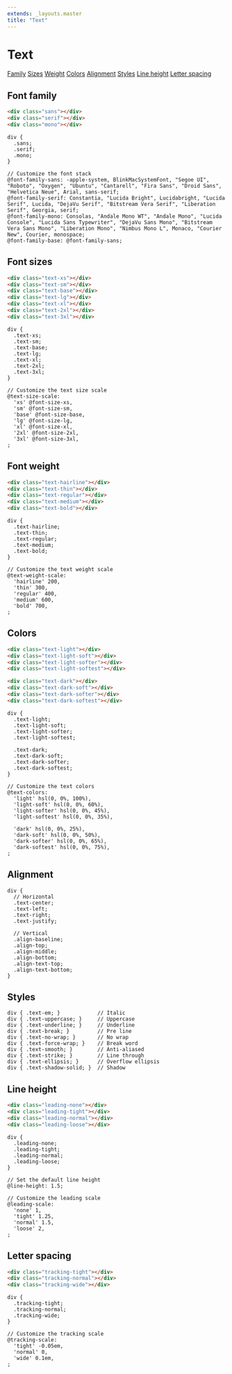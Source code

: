 ```yaml
---
extends: _layouts.master
title: "Text"
---
```


# Text

<div class="subnav">
    <a class="subnav-link" href="#font-family">Family</a>
    <a class="subnav-link" href="#font-sizes">Sizes</a>
    <a class="subnav-link" href="#font-weight">Weight</a>
    <a class="subnav-link" href="#colors">Colors</a>
    <a class="subnav-link" href="#alignment">Alignment</a>
    <a class="subnav-link" href="#styles">Styles</a>
    <a class="subnav-link" href="#line-height">Line height</a>
    <a class="subnav-link" href="#letter-spacing">Letter spacing</a>
</div>

<h2 id="font-family">Font family</h2>

```html
<div class="sans"></div>
<div class="serif"></div>
<div class="mono"></div>
```

```less
div {
  .sans;
  .serif;
  .mono;
}
```

```less
// Customize the font stack
@font-family-sans: -apple-system, BlinkMacSystemFont, "Segoe UI", "Roboto", "Oxygen", "Ubuntu", "Cantarell", "Fira Sans", "Droid Sans", "Helvetica Neue", Arial, sans-serif;
@font-family-serif: Constantia, "Lucida Bright", Lucidabright, "Lucida Serif", Lucida, "DejaVu Serif", "Bitstream Vera Serif", "Liberation Serif", Georgia, serif;
@font-family-mono: Consolas, "Andale Mono WT", "Andale Mono", "Lucida Console", "Lucida Sans Typewriter", "DejaVu Sans Mono", "Bitstream Vera Sans Mono", "Liberation Mono", "Nimbus Mono L", Monaco, "Courier New", Courier, monospace;
@font-family-base: @font-family-sans;
```

<h2 id="font-sizes">Font sizes</h2>

```html
<div class="text-xs"></div>
<div class="text-sm"></div>
<div class="text-base"></div>
<div class="text-lg"></div>
<div class="text-xl"></div>
<div class="text-2xl"></div>
<div class="text-3xl"></div>
```

```less
div {
  .text-xs;
  .text-sm;
  .text-base;
  .text-lg;
  .text-xl;
  .text-2xl;
  .text-3xl;
}
```

```less
// Customize the text size scale
@text-size-scale:
  'xs' @font-size-xs,
  'sm' @font-size-sm,
  'base' @font-size-base,
  'lg' @font-size-lg,
  'xl' @font-size-xl,
  '2xl' @font-size-2xl,
  '3xl' @font-size-3xl,
;
```

<h2 id="font-weight">Font weight</h2>

```html
<div class="text-hairline"></div>
<div class="text-thin"></div>
<div class="text-regular"></div>
<div class="text-medium"></div>
<div class="text-bold"></div>
```

```less
div {
  .text-hairline;
  .text-thin;
  .text-regular;
  .text-medium;
  .text-bold;
}
```

```less
// Customize the text weight scale
@text-weight-scale:
  'hairline' 200,
  'thin' 300,
  'regular' 400,
  'medium' 600,
  'bold' 700,
;
```

<h2 id="colors">Colors</h2>

```html
<div class="text-light"></div>
<div class="text-light-soft"></div>
<div class="text-light-softer"></div>
<div class="text-light-softest"></div>

<div class="text-dark"></div>
<div class="text-dark-soft"></div>
<div class="text-dark-softer"></div>
<div class="text-dark-softest"></div>
```

```less
div {
  .text-light;
  .text-light-soft;
  .text-light-softer;
  .text-light-softest;

  .text-dark;
  .text-dark-soft;
  .text-dark-softer;
  .text-dark-softest;
}
```

```less
// Customize the text colors
@text-colors:
  'light' hsl(0, 0%, 100%),
  'light-soft' hsl(0, 0%, 60%),
  'light-softer' hsl(0, 0%, 45%),
  'light-softest' hsl(0, 0%, 35%),

  'dark' hsl(0, 0%, 25%),
  'dark-soft' hsl(0, 0%, 50%),
  'dark-softer' hsl(0, 0%, 65%),
  'dark-softest' hsl(0, 0%, 75%),
;
```

<h2 id="alignment">Alignment</h2>

```less
div {
  // Horizontal
  .text-center;
  .text-left;
  .text-right;
  .text-justify;

  // Vertical
  .align-baseline;
  .align-top;
  .align-middle;
  .align-bottom;
  .align-text-top;
  .align-text-bottom;
}
```

<h2 id="styles">Styles</h2>

```less
div { .text-em; }            // Italic
div { .text-uppercase; }     // Uppercase
div { .text-underline; }     // Underline
div { .text-break; }         // Pre line
div { .text-no-wrap; }       // No wrap
div { .text-force-wrap; }    // Break word
div { .text-smooth; }        // Anti-aliased
div { .text-strike; }        // Line through
div { .text-ellipsis; }      // Overflow ellipsis
div { .text-shadow-solid; }  // Shadow
```

<h2 id="line-height">Line height</h2>

```html
<div class="leading-none"></div>
<div class="leading-tight"></div>
<div class="leading-normal"></div>
<div class="leading-loose"></div>
```

```less
div {
  .leading-none;
  .leading-tight;
  .leading-normal;
  .leading-loose;
}
```

```less
// Set the default line height
@line-height: 1.5;

// Customize the leading scale
@leading-scale:
  'none' 1,
  'tight' 1.25,
  'normal' 1.5,
  'loose' 2,
;
```

<h2 id="letter-spacing">Letter spacing</h2>

```html
<div class="tracking-tight"></div>
<div class="tracking-normal"></div>
<div class="tracking-wide"></div>
```

```less
div {
  .tracking-tight;
  .tracking-normal;
  .tracking-wide;
}
```

```less
// Customize the tracking scale
@tracking-scale:
  'tight' -0.05em,
  'normal' 0,
  'wide' 0.1em,
;
```
